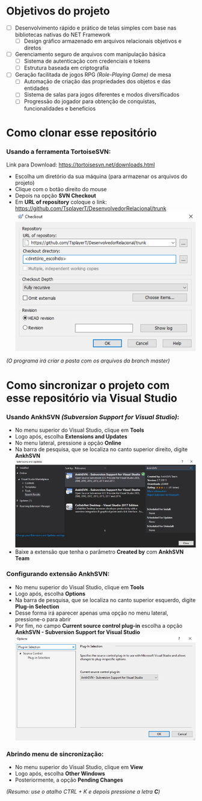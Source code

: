 # Objetivos do projeto
- [ ] Desenvolvimento rápido e prático de telas simples com base nas bibliotecas nativas do NET Framework
    - [ ] Design gráfico armazenado em arquivos relacionais objetivos e diretos
- [ ] Gerenciamento seguro de arquivos com manipulação básica
    - [ ] Sistema de autenticação com credenciais e tokens
    - [ ] Estrutura baseada em criptografia
- [ ] Geração facilitada de jogos RPG _(Role-Playing Game)_ de mesa
    - [ ] Automação de criação das propriedades dos objetos e das entidades
    - [ ] Sistema de salas para jogos diferentes e modos diversificados
    - [ ] Progressão do jogador para obtenção de conquistas, funcionalidades e beneficios

# Como clonar esse repositório
### Usando a ferramenta TortoiseSVN:
Link para Download: https://tortoisesvn.net/downloads.html
- Escolha um diretório da sua máquina (para armazenar os arquivos do projeto)
- Clique com o botão direito do mouse
- Depois na opção **SVN Checkout**
- Em **URL of repository** coloque o link: https://github.com/TsplayerT/DesenvolvedorRelacional/trunk
![alt text](https://raw.githubusercontent.com/TsplayerT/DesenvolvedorRelacional/master/Arquivos/README.md/01opcoes_configuracao.png)

_(O programa irá criar a pasta com os arquivos da branch master)_
# Como sincronizar o projeto com esse repositório via Visual Studio
### Usando AnkhSVN *(Subversion Support for Visual Studio)*:
- No menu superior do Visual Studio, clique em **Tools**
- Logo após, escolha **Extensions and Updates**
- No menu lateral, pressione a opção **Online**
- Na barra de pesquisa, que se localiza no canto superior direito, digite **AnkhSVN**
![alt text](https://raw.githubusercontent.com/TsplayerT/DesenvolvedorRelacional/master/Arquivos/README.md/04opcoes_extensao_online.png)
- Baixe a extensão que tenha o parâmetro **Created by** com **AnkhSVN Team**
### Configurando extensão AnkhSVN:
- No menu superior do Visual Studio, clique em **Tools**
- Logo após, escolha **Options**
- Na barra de pesquisa, que se localiza no canto superior esquerdo, digite **Plug-in Selection**
- Desse forma irá aparecer apenas uma opção no menu lateral, pressione-o para abrir
- Por fim, no campo **Current source control plug-in** escolha a opção **AnkhSVN - Subversion Support for Visual Studio**
![alt text](https://raw.githubusercontent.com/TsplayerT/DesenvolvedorRelacional/master/Arquivos/README.md/05opcoes_source_control.png)
### Abrindo menu de sincronização:
- No menu superior do Visual Studio, clique em **View**
- Logo após, escolha **Other Windows**
- Posteriormente, a opção **Pending Changes**

*(Resumo: use o atalho *CTRL + K* e depois pressione a letra **C**)*

